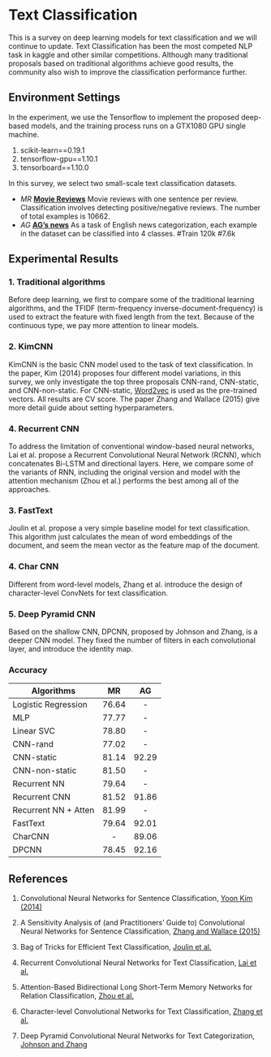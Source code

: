 # Text Classification

This is a survey on deep learning models for text classification and we will continue to update. Text Classification has been the most competed NLP task in kaggle and other similar competitions. Although many traditional proposals based on traditional algorithms achieve good results, the community also wish to improve the classification performance further. 


## Environment Settings

In the experiment, we use the Tensorflow to implement the proposed deep-based models, and the training process runs on a GTX1080 GPU single machine.

1. scikit-learn==0.19.1
2. tensorflow-gpu==1.10.1
3. tensorboard==1.10.0

In this survey, we select two small-scale text classification datasets. 

* *MR* [**Movie Reviews**](http://www.cs.cornell.edu/people/pabo/movie-review-data/rt-polaritydata.tar.gz) Movie reviews with one sentence per review. Classification involves detecting positive/negative reviews. The number of total examples is 10662.
* *AG* [**AG’s news**](http://www.di.unipi.it/~gulli/AG_corpus_of_news_articles.html) As a task of English news categorization, each example in the dataset can be classified into 4 classes. #Train 120k #7.6k

## Experimental Results

### 1. Traditional algorithms

Before deep learning, we first to compare some of the traditional learning algorithms, and the TFIDF (term-frequency inverse-document-frequency) is used to extract the feature with fixed length from the text. Because of the continuous type, we pay more attention to linear models. 

### 2. KimCNN

KimCNN is the basic CNN model used to the task of text classification. In the paper, Kim (2014) proposes four different model variations, in this survey, we only investigate the top three proposals CNN-rand, CNN-static, and CNN-non-static. For CNN-static, [Word2vec](https://drive.google.com/file/d/0B7XkCwpI5KDYNlNUTTlSS21pQmM/edit?usp=sharing) is used as the pre-trained vectors. All results are CV score. The paper Zhang and Wallace (2015) give more detail guide about setting hyperparameters. 

### 4. Recurrent CNN

To address the limitation of conventional window-based neural networks, Lai et al. propose a Recurrent Convolutional Neural Network (RCNN), which concatenates Bi-LSTM and directional layers. Here, we compare some of the variants of RNN, including the original version and model with the attention mechanism (Zhou et al.) performs the best among all of the approaches. 

### 3. FastText

Joulin et al. propose a very simple baseline model for text classification. This algorithm just calculates the mean of word embeddings of the document, and seem the mean vector as the feature map of the document. 

### 4. Char CNN

Different from word-level models, Zhang et al. introduce the design of character-level ConvNets for text classification.

### 5. Deep Pyramid CNN

Based on the shallow CNN, DPCNN, proposed by Johnson and Zhang, is a deeper CNN model. They fixed the number of filters in each convolutional layer, and introduce the identity map. 

### Accuracy

| Algorithms               |  MR   |  AG   |   
|------------------------- |:-----:|:-----:|
| Logistic Regression      | 76.64 |  -    |
| MLP                      | 77.77 |  -    |
| Linear SVC               | 78.80 |  -    |
| CNN-rand                 | 77.02 |  -    |
| CNN-static               | 81.14 | 92.29 |
| CNN-non-static           | 81.50 |  -    |
| Recurrent NN             | 79.64 |  -    |
| Recurrent CNN            | 81.52 | 91.86 |
| Recurrent NN + Atten     | 81.99 |  -    |
| FastText                 | 79.64 | 92.01 |
| CharCNN                  |  -    | 89.06 |
| DPCNN                    | 78.45 | 92.16 |

## References

1. Convolutional Neural Networks for Sentence Classification, [Yoon Kim (2014)](https://www.aclweb.org/anthology/D14-1181)

2. A Sensitivity Analysis of (and Practitioners’ Guide to) Convolutional
Neural Networks for Sentence Classification, [Zhang and Wallace (2015)](https://arxiv.org/pdf/1510.03820.pdf)

3. Bag of Tricks for Efficient Text Classification, [Joulin et al.](https://arxiv.org/pdf/1607.01759.pdf) 

4. Recurrent Convolutional Neural Networks for Text Classification, [Lai et al.](https://www.aaai.org/ocs/index.php/AAAI/AAAI15/paper/download/9745/9552)

5. Attention-Based Bidirectional Long Short-Term Memory Networks for
Relation Classification, [Zhou et al.](http://www.aclweb.org/anthology/P16-2034)

6. Character-level Convolutional Networks for Text Classification, [Zhang et al.](https://papers.nips.cc/paper/5782-character-level-convolutional-networks-for-text-classification.pdf)

7. Deep Pyramid Convolutional Neural Networks for Text Categorization, [Johnson and Zhang](https://ai.tencent.com/ailab/media/publications/ACL3-Brady.pdf)